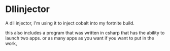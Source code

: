 # Dllinjector
A dll injector, I'm using it to inject cobalt into my fortnite build.

this also includes a program that was written in csharp that has the ability to launch two apps. or as many apps as you want if you want to put in the work,
